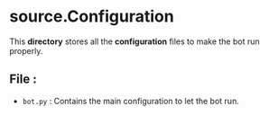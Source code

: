 # source.Configuration

This **directory** stores all the **configuration** files to make the bot run properly.

## File :

- `bot.py` : Contains the main configuration to let the bot run.
